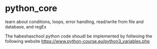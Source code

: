 # python_core
learn about conditions, loops, error handling, read/write from file and database, and regEx

The habeshaschool python code shoudl be implemented by follwoing the following website 
https://www.python-course.eu/python3_variables.php
